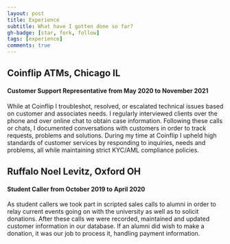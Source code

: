 ```yaml
---
layout: post
title: Experience
subtitle: What have I gotten done so far?
gh-badge: [star, fork, follow]
tags: [experience]
comments: true
---
```

<h2>Coinflip ATMs, Chicago IL</h2>
<h4>Customer Support Representative from May 2020 to November 2021</h4>
While at Coinflip I troubleshot, resolved, or escalated technical issues based on customer and associates needs. 
I regularly interviewed clients over the phone and over online chat to obtain case information. 
Following these calls or chats, I documented conversations with customers in order to track requests, problems and solutions. 
During my time at Coinflip I upheld high standards of customer services by responding to inquiries, needs and problems, all while maintaining strict KYC/AML compliance policies. 

<h2>Ruffalo Noel Levitz, Oxford OH</h2>
<h4>Student Caller from October 2019 to April 2020</h4>

As student callers we took part in scripted sales calls to alumni in order to relay current events going on with the university as well as to solicit donations. 
After these calls we were recorded, maintained and updated customer information in our database.
If an alumni did wish to make a donation, it was our job to process it, handling payment information.
